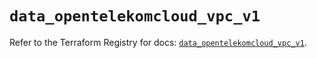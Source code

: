 # `data_opentelekomcloud_vpc_v1`

Refer to the Terraform Registry for docs: [`data_opentelekomcloud_vpc_v1`](https://registry.terraform.io/providers/opentelekomcloud/opentelekomcloud/1.36.20/docs/data-sources/vpc_v1).
